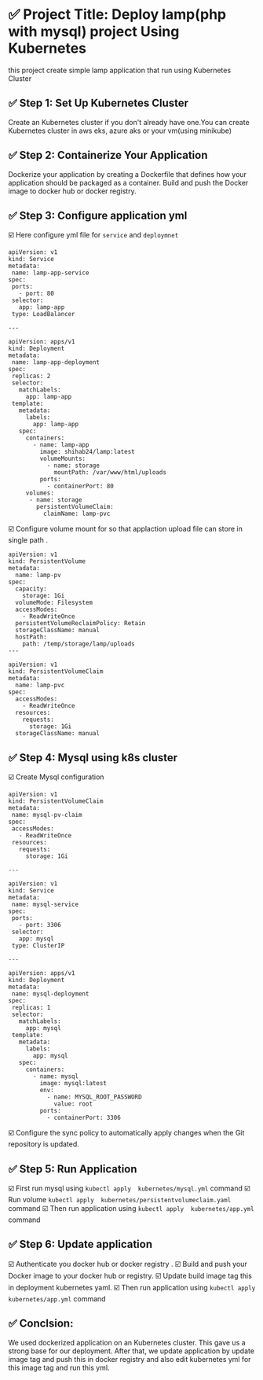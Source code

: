 #  ✅ Project Title: Deploy lamp(php with mysql) project Using Kubernetes
this project create simple lamp application that run using  Kubernetes Cluster


## ✅ Step 1: Set Up Kubernetes Cluster
Create an Kubernetes cluster if you don't already have one.You can create Kubernetes cluster in aws eks, azure aks or your vm(using minikube)

## ✅ Step 2: Containerize Your Application
 Dockerize your application by creating a Dockerfile that defines how your application should be packaged as a container. Build and push the Docker image to docker hub or docker registry.

## ✅ Step 3: Configure application yml

 ☑️ Here configure yml file  for `` service `` and `` deploymnet ``
 
 ```
apiVersion: v1
kind: Service
metadata:
  name: lamp-app-service
spec:
  ports:
    - port: 80
  selector:
    app: lamp-app
  type: LoadBalancer

---

apiVersion: apps/v1
kind: Deployment
metadata:
  name: lamp-app-deployment
spec:
  replicas: 2
  selector:
    matchLabels:
      app: lamp-app
  template:
    metadata:
      labels:
        app: lamp-app
    spec:
      containers:
        - name: lamp-app
          image: shihab24/lamp:latest
          volumeMounts:
            - name: storage
              mountPath: /var/www/html/uploads
          ports:
            - containerPort: 80
      volumes:
       - name: storage
         persistentVolumeClaim:
           claimName: lamp-pvc

```
☑️ Configure volume mount for so that applaction upload file can store in single path  .

```
apiVersion: v1
kind: PersistentVolume
metadata:
  name: lamp-pv
spec:
  capacity:
    storage: 1Gi
  volumeMode: Filesystem
  accessModes:
    - ReadWriteOnce
  persistentVolumeReclaimPolicy: Retain
  storageClassName: manual
  hostPath:
    path: /temp/storage/lamp/uploads
---

apiVersion: v1
kind: PersistentVolumeClaim
metadata:
  name: lamp-pvc
spec:
  accessModes:
    - ReadWriteOnce
  resources:
    requests:
      storage: 1Gi
  storageClassName: manual

```

## ✅ Step 4: Mysql using k8s cluster

 ☑️ Create Mysql configuration
 
 ```
apiVersion: v1
kind: PersistentVolumeClaim
metadata:
  name: mysql-pv-claim
spec:
  accessModes:
    - ReadWriteOnce
  resources:
    requests:
      storage: 1Gi

---

apiVersion: v1
kind: Service
metadata:
  name: mysql-service
spec:
  ports:
    - port: 3306
  selector:
    app: mysql
  type: ClusterIP

---

apiVersion: apps/v1
kind: Deployment
metadata:
  name: mysql-deployment
spec:
  replicas: 1
  selector:
    matchLabels:
      app: mysql
  template:
    metadata:
      labels:
        app: mysql
    spec:
      containers:
        - name: mysql
          image: mysql:latest
          env:
            - name: MYSQL_ROOT_PASSWORD
              value: root
          ports:
            - containerPort: 3306

```
☑️ Configure the sync policy to automatically apply changes when the Git repository is updated.

## ✅ Step 5: Run Application
☑️ First run mysql using `` kubectl apply  kubernetes/mysql.yml `` command
☑️ Run volume `` kubectl apply  kubernetes/persistentvolumeclaim.yaml `` command
☑️ Then run application using `` kubectl apply  kubernetes/app.yml `` command

## ✅ Step 6: Update application
☑️ Authenticate you docker hub or docker registry .
☑️ Build and push your Docker image to your docker hub or registry.
☑️ Update build image tag this in deployment kubernetes yaml.
☑️ Then run application using `` kubectl apply  kubernetes/app.yml `` command

## ✅ Conclsion: 
We used  dockerized application on an Kubernetes cluster. This gave us a strong base for our deployment. After that, we update application by update image tag and push this in docker registry and also edit kubernetes yml for this image tag and run this yml.
